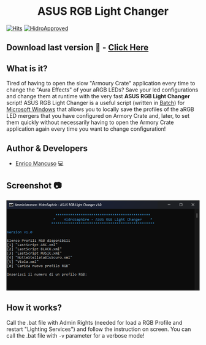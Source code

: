 <div align="center">
  <h1>ASUS RGB Light Changer</h1>
</div>

[![Hits](https://hits.seeyoufarm.com/api/count/incr/badge.svg?url=https%3A%2F%2Fgithub.com%2FHidroSaphire%2FASUS-RGB-Light-Changer&count_bg=%2379C83D&title_bg=%23555555&icon=github.svg&icon_color=%23E7E7E7&title=hits&edge_flat=false)](https://hits.seeyoufarm.com)
[![HidroApproved](https://img.shields.io/badge/HidroSaphire-approved-blue)](https://github.com/HidroSaphire)

## Download last version :floppy_disk: - [Click Here]

## What is it?
Tired of having to open the slow "Armoury Crate" application every time to change the "Aura Effects" of your aRGB LEDs?
Save your led configurations and change them at runtime with the very fast **ASUS RGB Light Changer** script!
ASUS RGB Light Changer is a useful script (written in [Batch]) for [Microsoft Windows] that allows you to locally save the profiles 
of the aRGB LED mergers that you have configured on Armory Crate and, later, to set them quickly without necessarily having to open 
the Armory Crate application again every time you want to change configuration!

## Author & Developers
 - [Enrico Mancuso] :computer:

## Screenshot :camera:
<div align="center">
	<img src="media/screenshot.png">
	<br>
</div>

## How it works?
Call the .bat file with Admin Rights (needed for load a RGB Profile and restart "Lighting Services") and follow the instruction on screen.
You can call the .bat file with `-v` parameter for a verbose mode!

[Enrico Mancuso]: https://github.com/HidroSaphire
[Batch]: https://en.wikipedia.org/wiki/Batch_file
[Microsoft Windows]: https://en.wikipedia.org/wiki/Windows_11
[Click Here]: https://github.com/HidroSaphire/ASUS-RGB-Light-Changer/releases/download/1.0/ASUS.RGB.Light.Changer.bat
